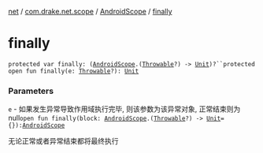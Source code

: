 [net](../../index.md) / [com.drake.net.scope](../index.md) / [AndroidScope](index.md) / [finally](./finally.md)

# finally

`protected var finally: (`[`AndroidScope`](index.md)`.(`[`Throwable`](https://kotlinlang.org/api/latest/jvm/stdlib/kotlin/-throwable/index.html)`?) -> `[`Unit`](https://kotlinlang.org/api/latest/jvm/stdlib/kotlin/-unit/index.html)`)?``protected open fun finally(e: `[`Throwable`](https://kotlinlang.org/api/latest/jvm/stdlib/kotlin/-throwable/index.html)`?): `[`Unit`](https://kotlinlang.org/api/latest/jvm/stdlib/kotlin/-unit/index.html)

### Parameters

`e` - 如果发生异常导致作用域执行完毕, 则该参数为该异常对象, 正常结束则为null`open fun finally(block: `[`AndroidScope`](index.md)`.(`[`Throwable`](https://kotlinlang.org/api/latest/jvm/stdlib/kotlin/-throwable/index.html)`?) -> `[`Unit`](https://kotlinlang.org/api/latest/jvm/stdlib/kotlin/-unit/index.html)` = {}): `[`AndroidScope`](index.md)

无论正常或者异常结束都将最终执行

